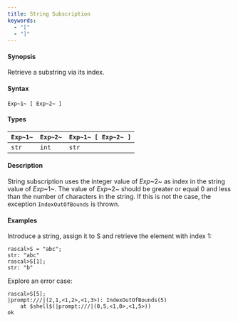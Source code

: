 ```yaml
---
title: String Subscription
keywords:
  - "["
  - "]"
---
```


#### Synopsis

Retrieve a substring via its index.

#### Syntax

`Exp~1~ [ Exp~2~ ]`

#### Types

| `Exp~1~`     | `Exp~2~` | `Exp~1~ [ Exp~2~ ]`  |
| --- | --- | --- |
| `str`         | `int`     | `str`                  |

#### Description

String subscription uses the integer value of _Exp_~2~ as index in the string value of _Exp_~1~.
The value of _Exp_~2~ should be greater or equal 0 and less than the number of characters in the string.
If this is not the case, the exception `IndexOutOfBounds` is thrown.

#### Examples

Introduce a string, assign it to S and retrieve the element with index 1:

```rascal-shell ,continue,error
rascal>S = "abc";
str: "abc"
rascal>S[1];
str: "b"
```
Explore an error case:

```rascal-shell ,continue,error
rascal>S[5];
|prompt:///|(2,1,<1,2>,<1,3>): IndexOutOfBounds(5)
	at $shell$(|prompt:///|(0,5,<1,0>,<1,5>))
ok
```

